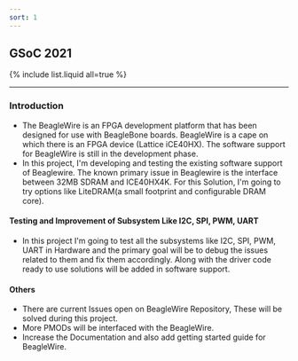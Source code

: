 ```yaml
---
sort: 1
---
```


## GSoC 2021

{% include list.liquid all=true %}

---

### Introduction

- The BeagleWire is an FPGA development platform that has been designed for use with BeagleBone boards. BeagleWire is a cape on which there is an FPGA device (Lattice iCE40HX). The software support for BeagleWire is still in the development phase.
- In this project, I'm developing and testing the existing software support of Beaglewire. The known primary issue in Beaglewire is the interface between 32MB SDRAM and ICE40HX4K. For this Solution, I'm going to try options like LiteDRAM(a small footprint and configurable DRAM core).

#### Testing and Improvement of Subsystem Like I2C, SPI, PWM, UART

- In this project I'm going to test all the subsystems like I2C, SPI, PWM, UART in Hardware and the primary goal will be to debug the issues related to them and fix them accordingly. Along with the driver code ready to use solutions will be added in software support.

#### Others

- There are current Issues open on BeagleWire Repository, These will be solved during this project.
- More PMODs will be interfaced with the BeagleWire.
- Increase the Documentation and also add getting started guide for BeagleWire.





